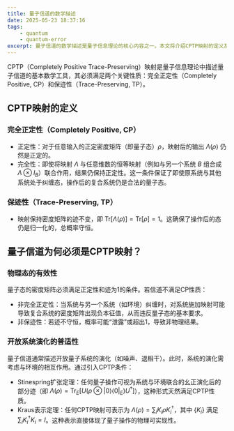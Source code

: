 ```yaml
---
title: 量子信道的数学描述
date: 2025-05-23 18:37:16
tags:
    - quantum
    - quantum-error
excerpt: 量子信道的数学描述是量子信息理论的核心内容之一。本文将介绍CPTP映射的定义及其在量子信道中的重要性。
---
```

CPTP（Completely Positive Trace-Preserving）映射是量子信息理论中描述量子信道的基本数学工具，其必须满足两个关键性质：完全正定性（Completely Positive, CP）和保迹性（Trace-Preserving, TP）。

## CPTP映射的定义
### 完全正定性（Completely Positive, CP）
- 正定性：对于任意输入的正定密度矩阵（即量子态）$\rho$，映射后的输出 $\Lambda(\rho)$ 仍然是正定的。
- 完全性：即使将映射 $\Lambda$ 与任意维数的恒等映射（例如与另一个系统 $B$ 组合成 $\Lambda \otimes I_B$）联合作用，结果仍保持正定性。这一条件保证了即使原系统与其他系统处于纠缠态，操作后的复合系统仍是合法的量子态。

### 保迹性（Trace-Preserving, TP）
- 映射保持密度矩阵的迹不变，即 $\text{Tr}[\Lambda(\rho)] = \text{Tr}[\rho] = 1$。这确保了操作后的态仍是归一化的，总概率守恒。


## 量子信道为何必须是CPTP映射？
### 物理态的有效性
量子态的密度矩阵必须满足正定性和迹为1的条件。若信道不满足CP性质：
- 非完全正定性：当系统与另一个系统（如环境）纠缠时，对系统施加映射可能导致复合系统的密度矩阵出现负本征值，从而违反量子态的基本要求。
- 非保迹性：若迹不守恒，概率可能“泄露”或超出1，导致非物理结果。

### 开放系统演化的普适性
量子信道通常描述开放量子系统的演化（如噪声、退相干）。此时，系统的演化需考虑与环境的相互作用。通过引入CPTP条件：
- Stinespring扩张定理：任何量子操作可视为系统与环境联合的幺正演化后的部分迹（即 $\Lambda(\rho) = \text{Tr}_E[U(\rho \otimes |0\rangle\langle 0|_E)U^\dagger]$），这种形式天然满足CPTP性质。
- Kraus表示定理：任何CPTP映射可表示为 $\Lambda(\rho) = \sum_i K_i \rho K_i^\dagger$，其中 $\{K_i\}$ 满足 $\sum_i K_i^\dagger K_i = I$。这种表示直接体现了量子操作的物理可实现性。
